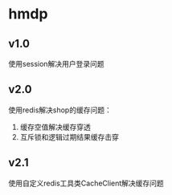 # hmdp

## v1.0 
使用session解决用户登录问题

## v2.0
使用redis解决shop的缓存问题：
  1. 缓存空值解决缓存穿透
  2. 互斥锁和逻辑过期结果缓存击穿

## v2.1
使用自定义redis工具类CacheClient解决缓存问题

